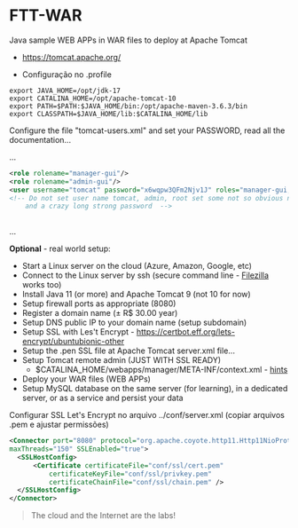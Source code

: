 # FTT-WAR
Java sample WEB APPs in WAR files to deploy at Apache Tomcat

- https://tomcat.apache.org/

- Configuração no .profile

```
export JAVA_HOME=/opt/jdk-17
export CATALINA_HOME=/opt/apache-tomcat-10
export PATH=$PATH:$JAVA_HOME/bin:/opt/apache-maven-3.6.3/bin
export CLASSPATH=$JAVA_HOME/lib:$CATALINA_HOME/lib
```

Configure the file "tomcat-users.xml" and set your PASSWORD, read all the documentation...

...
```xml
<role rolename="manager-gui"/>
<role rolename="admin-gui"/>
<user username="tomcat" password="x6wqpw3QFm2Njv1J" roles="manager-gui,admin-gui"/>
<!-- Do not set user name tomcat, admin, root set some not so obvious name
    and a crazy long strong password  -->
 
```
...

__Optional__ - real world setup:

- Start a Linux server on the cloud (Azure, Amazon, Google, etc)
- Connect to the Linux server by ssh (secure command line - [Filezilla](https://filezilla-project.org/) works too)
- Install Java 11 (or more) and Apache Tomcat 9 (not 10 for now)
- Setup firewall ports as appropriate (8080)
- Register a domain name (± R$ 30.00 year)
- Setup DNS public IP to your domain name (setup subdomain)
- Setup SSL with Les't Encrypt - https://certbot.eff.org/lets-encrypt/ubuntubionic-other
- Setup the .pen SSL file at Apache Tomcat server.xml file...
- Setup Tomcat remote admin (JUST WITH SSL READY) 
  - $CATALINA_HOME/webapps/manager/META-INF/context.xml - [hints](https://stackoverflow.com/questions/36703856/access-tomcat-manager-app-from-different-host)
- Deploy your WAR files (WEB APPs)
- Setup MySQL database on the same server (for learning), in a dedicated server, or as a service and persist your data

Configurar SSL Let's Encrypt no arquivo ../conf/server.xml (copiar arquivos .pem e ajustar permissões)

```xml
<Connector port="8080" protocol="org.apache.coyote.http11.Http11NioProtocol"
maxThreads="150" SSLEnabled="true">
  <SSLHostConfig>
	  <Certificate certificateFile="conf/ssl/cert.pem"
		  certificateKeyFile="conf/ssl/privkey.pem"
		  certificateChainFile="conf/ssl/chain.pem" />
  </SSLHostConfig>
</Connector>
```

> The cloud and the Internet are the labs!
